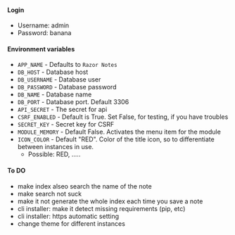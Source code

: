 #### Login
- Username: admin
- Password: banana

#### Environment variables
- `APP_NAME` - Defaults to `Razor Notes`
- `DB_HOST` - Database host
- `DB_USERNAME` - Database user
- `DB_PASSWORD` - Database password
- `DB_NAME` - Database name
- `DB_PORT` - Database port. Default 3306
- `API_SECRET` - The secret for api
- `CSRF_ENABLED` - Default is True. Set False, for testing, if you have troubles
- `SECRET_KEY` - Secret key for CSRF
- `MODULE_MEMORY` - Default False. Activates the menu item for the module
- `ICON_COLOR` - Default "RED". Color of the title icon, so to differentiate between instances in use.
    - Possible: RED, .....

#### To DO
- make index alseo search the name of the note
- make search not suck
- make it not generate the whole index each time you save a note
- cli installer: make it detect missing requirements (pip, etc)
- cli installer: https automatic setting
- change theme for different instances
